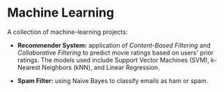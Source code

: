 Machine Learning
================

A collection of machine-learning projects:

- __Recommender System:__  application of _Content-Based Filtering_ and _Collaborative Filtering_ to predict movie ratings based on users' prior ratings.  The models used include Support Vector Machines (SVM), k-Nearest Neighbors (kNN), and Linear Regression.

- __Spam Filter:__  using Naive Bayes to classify emails as ham or spam.

